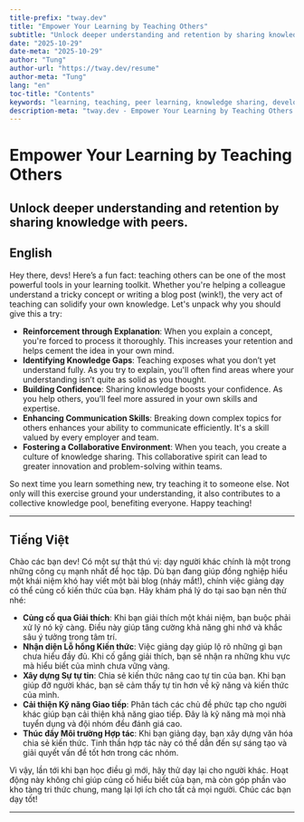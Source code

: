 ```yaml
---
title-prefix: "tway.dev"
title: "Empower Your Learning by Teaching Others"
subtitle: "Unlock deeper understanding and retention by sharing knowledge with peers."
date: "2025-10-29"
date-meta: "2025-10-29"
author: "Tung"
author-url: "https://tway.dev/resume"
author-meta: "Tung"
lang: "en"
toc-title: "Contents"
keywords: "learning, teaching, peer learning, knowledge sharing, developer tips"
description-meta: "tway.dev - Empower Your Learning by Teaching Others - Unlock deeper understanding and retention by sharing knowledge with peers."
---
```


# Empower Your Learning by Teaching Others
## Unlock deeper understanding and retention by sharing knowledge with peers.

## English
Hey there, devs! Here’s a fun fact: teaching others can be one of the most powerful tools in your learning toolkit. Whether you're helping a colleague understand a tricky concept or writing a blog post (wink!), the very act of teaching can solidify your own knowledge. Let's unpack why you should give this a try:

- **Reinforcement through Explanation**: When you explain a concept, you're forced to process it thoroughly. This increases your retention and helps cement the idea in your own mind.
- **Identifying Knowledge Gaps**: Teaching exposes what you don’t yet understand fully. As you try to explain, you'll often find areas where your understanding isn’t quite as solid as you thought.
- **Building Confidence**: Sharing knowledge boosts your confidence. As you help others, you’ll feel more assured in your own skills and expertise.
- **Enhancing Communication Skills**: Breaking down complex topics for others enhances your ability to communicate efficiently. It's a skill valued by every employer and team.
- **Fostering a Collaborative Environment**: When you teach, you create a culture of knowledge sharing. This collaborative spirit can lead to greater innovation and problem-solving within teams.

So next time you learn something new, try teaching it to someone else. Not only will this exercise ground your understanding, it also contributes to a collective knowledge pool, benefiting everyone. Happy teaching!

---

## Tiếng Việt
Chào các bạn dev! Có một sự thật thú vị: dạy người khác chính là một trong những công cụ mạnh nhất để học tập. Dù bạn đang giúp đồng nghiệp hiểu một khái niệm khó hay viết một bài blog (nháy mắt!), chính việc giảng dạy có thể củng cố kiến thức của bạn. Hãy khám phá lý do tại sao bạn nên thử nhé:

- **Củng cố qua Giải thích**: Khi bạn giải thích một khái niệm, bạn buộc phải xử lý nó kỹ càng. Điều này giúp tăng cường khả năng ghi nhớ và khắc sâu ý tưởng trong tâm trí.
- **Nhận diện Lỗ hổng Kiến thức**: Việc giảng dạy giúp lộ rõ những gì bạn chưa hiểu đầy đủ. Khi cố gắng giải thích, bạn sẽ nhận ra những khu vực mà hiểu biết của mình chưa vững vàng.
- **Xây dựng Sự tự tin**: Chia sẻ kiến thức nâng cao tự tin của bạn. Khi bạn giúp đỡ người khác, bạn sẽ cảm thấy tự tin hơn về kỹ năng và kiến thức của mình.
- **Cải thiện Kỹ năng Giao tiếp**: Phân tách các chủ đề phức tạp cho người khác giúp bạn cải thiện khả năng giao tiếp. Đây là kỹ năng mà mọi nhà tuyển dụng và đội nhóm đều đánh giá cao.
- **Thúc đẩy Môi trường Hợp tác**: Khi bạn giảng dạy, bạn xây dựng văn hóa chia sẻ kiến thức. Tinh thần hợp tác này có thể dẫn đến sự sáng tạo và giải quyết vấn đề tốt hơn trong các nhóm.

Vì vậy, lần tới khi bạn học điều gì mới, hãy thử dạy lại cho người khác. Hoạt động này không chỉ giúp củng cố hiểu biết của bạn, mà còn góp phần vào kho tàng tri thức chung, mang lại lợi ích cho tất cả mọi người. Chúc các bạn dạy tốt!

---